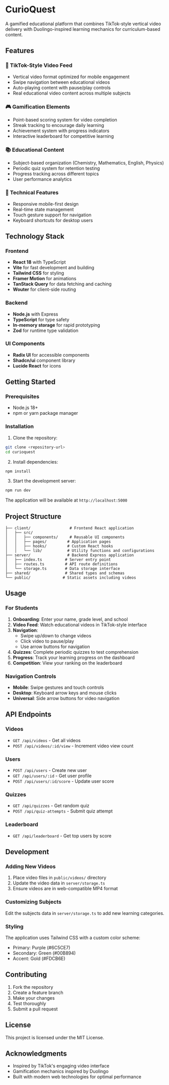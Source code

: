 # CurioQuest

A gamified educational platform that combines TikTok-style vertical video delivery with Duolingo-inspired learning mechanics for curriculum-based content.

## Features

### 🎥 TikTok-Style Video Feed
- Vertical video format optimized for mobile engagement
- Swipe navigation between educational videos
- Auto-playing content with pause/play controls
- Real educational video content across multiple subjects

### 🎮 Gamification Elements
- Point-based scoring system for video completion
- Streak tracking to encourage daily learning
- Achievement system with progress indicators
- Interactive leaderboard for competitive learning

### 📚 Educational Content
- Subject-based organization (Chemistry, Mathematics, English, Physics)
- Periodic quiz system for retention testing
- Progress tracking across different topics
- User performance analytics

### 🔧 Technical Features
- Responsive mobile-first design
- Real-time state management
- Touch gesture support for navigation
- Keyboard shortcuts for desktop users

## Technology Stack

### Frontend
- **React 18** with TypeScript
- **Vite** for fast development and building
- **Tailwind CSS** for styling
- **Framer Motion** for animations
- **TanStack Query** for data fetching and caching
- **Wouter** for client-side routing

### Backend
- **Node.js** with Express
- **TypeScript** for type safety
- **In-memory storage** for rapid prototyping
- **Zod** for runtime type validation

### UI Components
- **Radix UI** for accessible components
- **Shadcn/ui** component library
- **Lucide React** for icons

## Getting Started

### Prerequisites
- Node.js 18+ 
- npm or yarn package manager

### Installation

1. Clone the repository:
```bash
git clone <repository-url>
cd curioquest
```

2. Install dependencies:
```bash
npm install
```

3. Start the development server:
```bash
npm run dev
```

The application will be available at `http://localhost:5000`

## Project Structure

```
├── client/                 # Frontend React application
│   ├── src/
│   │   ├── components/     # Reusable UI components
│   │   ├── pages/         # Application pages
│   │   ├── hooks/         # Custom React hooks
│   │   └── lib/           # Utility functions and configurations
├── server/                # Backend Express application
│   ├── index.ts          # Server entry point
│   ├── routes.ts         # API route definitions
│   └── storage.ts        # Data storage interface
├── shared/               # Shared types and schemas
└── public/              # Static assets including videos
```

## Usage

### For Students

1. **Onboarding**: Enter your name, grade level, and school
2. **Video Feed**: Watch educational videos in TikTok-style interface
3. **Navigation**: 
   - Swipe up/down to change videos
   - Click video to pause/play
   - Use arrow buttons for navigation
4. **Quizzes**: Complete periodic quizzes to test comprehension
5. **Progress**: Track your learning progress on the dashboard
6. **Competition**: View your ranking on the leaderboard

### Navigation Controls

- **Mobile**: Swipe gestures and touch controls
- **Desktop**: Keyboard arrow keys and mouse clicks
- **Universal**: Side arrow buttons for video navigation

## API Endpoints

### Videos
- `GET /api/videos` - Get all videos
- `POST /api/videos/:id/view` - Increment video view count

### Users
- `POST /api/users` - Create new user
- `GET /api/users/:id` - Get user profile
- `POST /api/users/:id/score` - Update user score

### Quizzes
- `GET /api/quizzes` - Get random quiz
- `POST /api/quiz-attempts` - Submit quiz attempt

### Leaderboard
- `GET /api/leaderboard` - Get top users by score

## Development

### Adding New Videos

1. Place video files in `public/videos/` directory
2. Update the video data in `server/storage.ts`
3. Ensure videos are in web-compatible MP4 format

### Customizing Subjects

Edit the subjects data in `server/storage.ts` to add new learning categories.

### Styling

The application uses Tailwind CSS with a custom color scheme:
- Primary: Purple (#6C5CE7)
- Secondary: Green (#00B894) 
- Accent: Gold (#FDCB6E)

## Contributing

1. Fork the repository
2. Create a feature branch
3. Make your changes
4. Test thoroughly
5. Submit a pull request

## License

This project is licensed under the MIT License.

## Acknowledgments

- Inspired by TikTok's engaging video interface
- Gamification mechanics inspired by Duolingo
- Built with modern web technologies for optimal performance